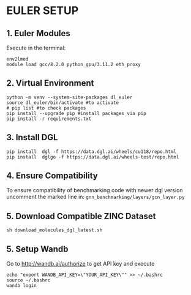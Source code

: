 # EULER SETUP
## 1. Euler Modules
Execute in the terminal:

```shell
env2lmod
module load gcc/8.2.0 python_gpu/3.11.2 eth_proxy
``` 

## 2. Virtual Environment
```shell
python -m venv --system-site-packages dl_euler
source dl_euler/bin/activate #to activate
# pip list #to check packages
pip install --upgrade pip #install packages via pip
pip install -r requirements.txt
```
## 3. Install DGL
```shell
pip install  dgl -f https://data.dgl.ai/wheels/cu118/repo.html
pip install  dglgo -f https://data.dgl.ai/wheels-test/repo.html
```

## 4. Ensure Compatibility
To ensure compatibility of benchmarking code with newer dgl version uncomment the marked line
in: ```gnn_benchmarking/layers/gcn_layer.py```

## 5. Download Compatible ZINC Dataset
```shell
sh download_molecules_dgl_latest.sh
```
## 5. Setup Wandb
Go to http://wandb.ai/authorize to get API key and execute
```shell
echo "export WANDB_API_KEY=\"YOUR_API_KEY\"" >> ~/.bashrc
source ~/.bashrc
wandb login
```